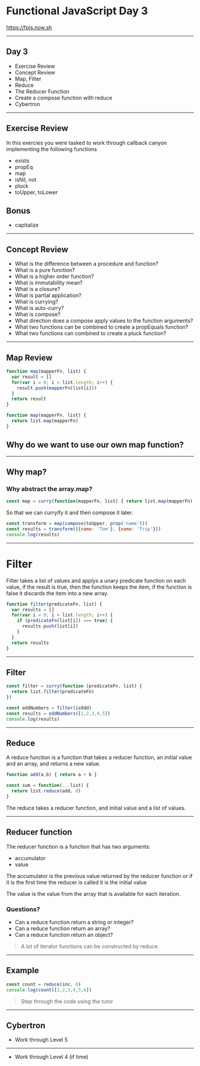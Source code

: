 # Functional JavaScript Day 3

https://fpjs.now.sh

---

## Day 3

* Exercise Review
* Concept Review
* Map, Filter
* Reduce
* The Reducer Function
* Create a compose function with reduce
* Cybertron

---

## Exercise Review

In this exercies you were tasked to work through 
callback canyon implementing the following functions

* exists
* propEq
* map
* isNil, not
* pluck
* toUpper, toLower

## Bonus

* capitalize

---

## Concept Review

* What is the difference between a procedure and function?
* What is a pure function?
* What is a higher order function?
* What is immutability mean?
* What is a closure?
* What is partial application?
* What is currying?
* What is auto-curry?
* What is compose?
* What direction does a compose apply values to the function arguments?
* What two functions can be combined to create a propEquals function?
* What two functions can combined to create a pluck function?

---

## Map Review

```js
function map(mapperFn, list) {
  var result = []
  for(var i = 0; i < list.length; i++) {
    result.push(mapperFn(list[i]))
  }
  return result
}
```

```js
function map(mapperFn, list) {
  return list.map(mapperFn)
}
```

## Why do we want to use our own map function?

---

## Why map?

### Why abstract the array.map?

```js
const map = curry(function(mapperFn, list) { return list.map(mapperFn) })
```

So that we can curryify it and then compose it later.

```js
const transform = map(compose(toUpper, prop('name')))
const results = transform([{name: 'Tom'}, {name: 'Trip'}])
console.log(results)
```

---

# Filter

Filter takes a list of values and applys a unary predicate function
on each value, if the result is true, then the function keeps the 
item, if the function is false it discards the item into a new 
array.

```js
function filter(predicateFn, list) {
  var results = []
  for(var i = 0; i < list.length; i++) {
    if (predicateFn(list[i]) === true) {
      results.push(list[i])
    }
  }
  return results
}
```

---

## Filter 

```js
const filter = curry(function (predicateFn, list) {
  return list.filter(predicateFn)
})
```

```js
const oddNumbers = filter(isOdd)
const results = oddNumbers([1,2,3,4,5])
console.log(results)
```

---

## Reduce

A reduce function is a function that takes a reducer function, 
an initial value and an array, and returns a new value.

```js
function add(a,b) { return a + b }

const sum = function(...list) {
  return list.reduce(add, 0)
}
```

The reduce takes a reducer function, and initial value and a list of values.

---

## Reducer function

The reducer function is a function that has two arguments:

* accumulator
* value

The accumulator is the previous value returned by the reducer function
or if it is the first time the reducer is called it is the initial value

The value is the value from the array that is available for each iteration.

### Questions?

* Can a reduce function return a string or integer?
* Can a reduce function return an array?
* Can a reduce function return an object?

> A lot of iterator functions can be constructed by reduce.

---

## Example

```js
const count = reduce(inc, 0)
console.log(count([1,2,3,4,5,6])
```

> Step through the code using the tutor

---

## Cybertron

* Work through Level 5

---

* Work through Level 4 (if time)

